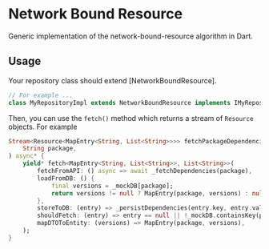 # Network Bound Resource

Generic implementation of the network-bound-resource algorithm in Dart.

## Usage

Your repository class should extend [NetworkBoundResource].

```dart
// For example ...
class MyRepositoryImpl extends NetworkBoundResource implements IMyRepository {}
```

Then, you can use the `fetch()` method which returns a stream of `Resource` objects. For example

```dart
Stream<Resource<MapEntry<String, List<String>>>> fetchPackageDependencies(
    String package,
) async* {
    yield* fetch<MapEntry<String, List<String>>, List<String>>(
        fetchFromAPI: () async => await _fetchDependencies(package),
        loadFromDB: () {
            final versions = _mockDB[package];
            return versions != null ? MapEntry(package, versions) : null;
        },
        storeToDB: (entry) => _persistDependencies(entry.key, entry.value),
        shouldFetch: (entry) => entry == null || !_mockDB.containsKey(package),
        mapDTOToEntity: (versions) => MapEntry(package, versions),
    );
}
```
